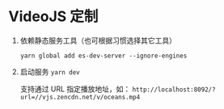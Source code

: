 # VideoJS 定制

1. 依赖静态服务工具（也可根据习惯选择其它工具）

    `yarn global add es-dev-server --ignore-engines`

2. 启动服务 `yarn dev`

    支持通过 URL 指定播放地址，如： 
    `http://localhost:8092/?url=//vjs.zencdn.net/v/oceans.mp4`
